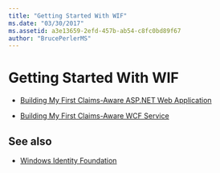 ```yaml
---
title: "Getting Started With WIF"
ms.date: "03/30/2017"
ms.assetid: a3e13659-2efd-457b-ab54-c8fc0bd89f67
author: "BrucePerlerMS"
---
```

# Getting Started With WIF
- [Building My First Claims-Aware ASP.NET Web Application](building-my-first-claims-aware-aspnet-web-app.md)  
  
- [Building My First Claims-Aware WCF Service](building-my-first-claims-aware-wcf-service.md)  
  
## See also

- [Windows Identity Foundation](index.md)
